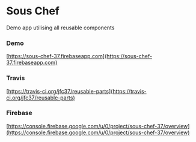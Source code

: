 # Sous Chef
Demo app utilising all reusable components

### Demo
[https://sous-chef-37.firebaseapp.com](https://sous-chef-37.firebaseapp.com)

### Travis
[https://travis-ci.org/jfc37/reusable-parts](https://travis-ci.org/jfc37/reusable-parts)

### Firebase
  [https://console.firebase.google.com/u/0/project/sous-chef-37/overview](https://console.firebase.google.com/u/0/project/sous-chef-37/overview)
